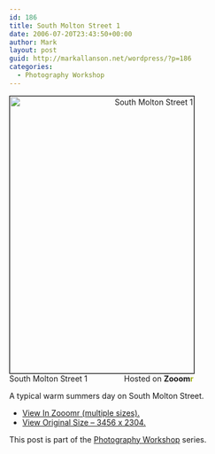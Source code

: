 ```yaml
---
id: 186
title: South Molton Street 1
date: 2006-07-20T23:43:50+00:00
author: Mark
layout: post
guid: http://markallanson.net/wordpress/?p=186
categories:
  - Photography Workshop
---
```

<div style="width: 333px; text-align: right">
  <a title="Zooomr :: Photo Sharing" href="http://beta.zooomr.com/photos/MarkAllanson/84216/"> <img width="333" height="500" border="0" alt="South Molton Street 1" style="border: 1px solid #000000" src="http://static.zooomr.com/images/633a99334b3c963822c36aa97ea19ba125b21a6c.jpg" /> </a><span style="float: left">South Molton Street 1</span> Hosted on <strong>Zooom<span style="color: #9eae15">r</span> </strong>
</div>

A typical warm summers day on South Molton Street.

  * [View In Zooomr (multiple sizes).](http://beta.zooomr.com/photos/MarkAllanson/84216 "Open this photograph in Zooomr")
  * [View Original Size &#8211; 3456 x 2304.](http://zooomr.com/_/zooom_it.awe?id=84216&#038;size=32 "View this photo in all it's original glory")

This post is part of the [Photography Workshop](http://markallanson.net/wordpress/?cat=6 "Photography Workshop Series") series.
